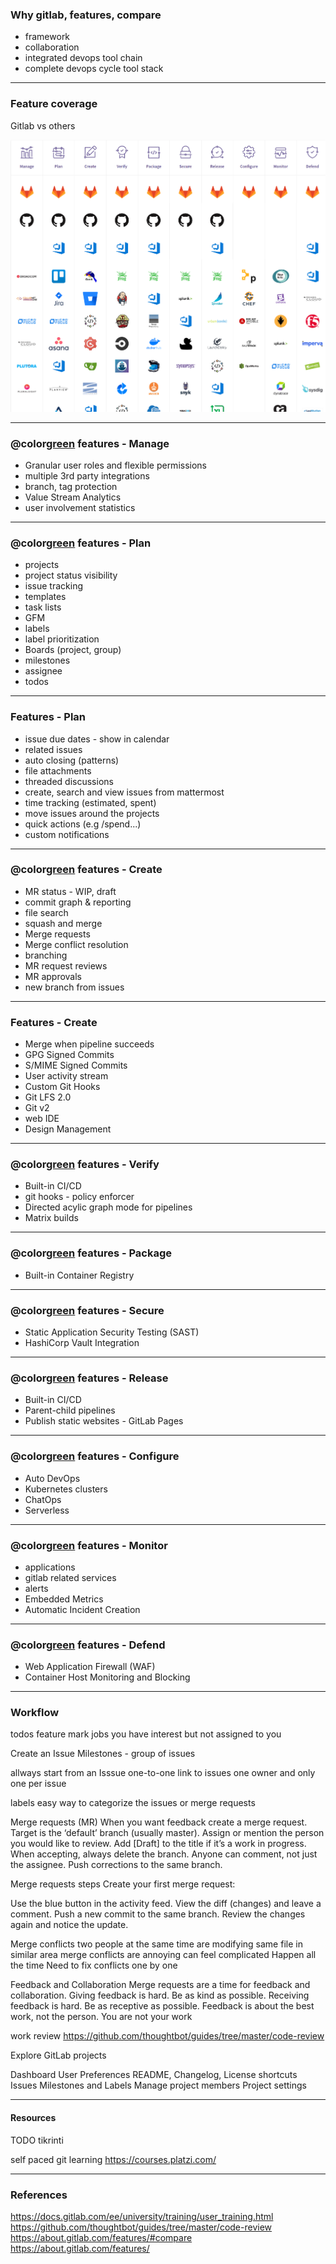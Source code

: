 ### Why gitlab, features, compare

- framework
- collaboration
- integrated devops tool chain
- complete devops cycle tool stack

---

### Feature coverage

Gitlab vs others

![](pictures/gitlab_devops_tools.PNG)

---

### @color[green](Key) features - Manage

- Granular user roles and flexible permissions
- multiple 3rd party integrations
- branch, tag protection
- Value Stream Analytics
- user involvement statistics

---

### @color[green](Key) features - Plan

- projects
- project status visibility
- issue tracking
- templates
- task lists
- GFM
- labels
- label prioritization
- Boards (project, group)
- milestones
- assignee
- todos

---

### Features - Plan

- issue due dates - show in calendar
- related issues
- auto closing (patterns)
- file attachments
- threaded discussions
- create, search and view issues from mattermost
- time tracking (estimated, spent)
- move issues around the projects
- quick actions (e.g /spend...)
- custom notifications

---

### @color[green](Key) features - Create

- MR status - WIP, draft
- commit graph & reporting
- file search
- squash and merge
- Merge requests
- Merge conflict resolution
- branching
- MR request reviews
- MR approvals
- new branch from issues

---

### Features - Create

- Merge when pipeline succeeds
- GPG Signed Commits
- S/MIME Signed Commits
- User activity stream
- Custom Git Hooks
- Git LFS 2.0
- Git v2
- web IDE
- Design Management

---

### @color[green](Key) features - Verify

- Built-in CI/CD
- git hooks - policy enforcer
- Directed acylic graph mode for pipelines
- Matrix builds

---

### @color[green](Key) features - Package

- Built-in Container Registry

---

### @color[green](Key) features - Secure

- Static Application Security Testing (SAST)
- HashiCorp Vault Integration

---

### @color[green](Key) features - Release

- Built-in CI/CD
- Parent-child pipelines
- Publish static websites - GitLab Pages

---

### @color[green](Key) features - Configure

- Auto DevOps
- Kubernetes clusters
- ChatOps
- Serverless

---

### @color[green](Key) features - Monitor

- applications
- gitlab related services
- alerts
- Embedded Metrics
- Automatic Incident Creation

---

### @color[green](Key) features - Defend

- Web Application Firewall (WAF)
- Container Host Monitoring and Blocking

---

### Workflow

todos feature mark jobs you have interest but not assigned to you

Create an Issue
Milestones - group of issues

allways start from an Isssue
one-to-one link to issues
one owner and only one per issue

labels
easy way to categorize the issues or merge requests

Merge requests (MR)
When you want feedback create a merge request.
Target is the ‘default’ branch (usually master).
Assign or mention the person you would like to review.
Add [Draft] to the title if it’s a work in progress.
When accepting, always delete the branch.
Anyone can comment, not just the assignee.
Push corrections to the same branch.

Merge requests steps
Create your first merge request:

Use the blue button in the activity feed.
View the diff (changes) and leave a comment.
Push a new commit to the same branch.
Review the changes again and notice the update.

Merge conflicts
two people at the same time are modifying same file in similar area
merge conflicts are annoying
can feel complicated
Happen all the time
Need to fix conflicts one by one

Feedback and Collaboration
Merge requests are a time for feedback and collaboration.
Giving feedback is hard.
Be as kind as possible.
Receiving feedback is hard.
Be as receptive as possible.
Feedback is about the best work, not the person. You are not your work

work review
https://github.com/thoughtbot/guides/tree/master/code-review

Explore GitLab projects

Dashboard
User Preferences
README, Changelog, License shortcuts
Issues
Milestones and Labels
Manage project members
Project settings

---

#### Resources

TODO tikrinti

self paced git learning
https://courses.platzi.com/

---

### References

https://docs.gitlab.com/ee/university/training/user_training.html
https://github.com/thoughtbot/guides/tree/master/code-review
https://about.gitlab.com/features/#compare
https://about.gitlab.com/features/
